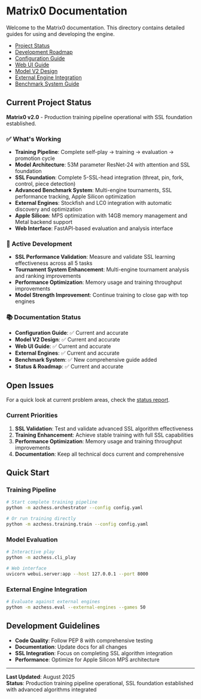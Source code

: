 # Matrix0 Documentation

Welcome to the Matrix0 documentation. This directory contains detailed guides for using and developing the engine.

- [Project Status](status.md)
- [Development Roadmap](roadmap.md)
- [Configuration Guide](configuration.md)
- [Web UI Guide](webui.md)
- [Model V2 Design](model_v2.md)
- [External Engine Integration](EXTERNAL_ENGINES.md)
- [Benchmark System Guide](BENCHMARK_SYSTEM.md)

## Current Project Status

**Matrix0 v2.0** - Production training pipeline operational with SSL foundation established.

### ✅ What's Working
- **Training Pipeline**: Complete self-play → training → evaluation → promotion cycle
- **Model Architecture**: 53M parameter ResNet-24 with attention and SSL foundation
- **SSL Foundation**: Complete 5-SSL-head integration (threat, pin, fork, control, piece detection)
- **Advanced Benchmark System**: Multi-engine tournaments, SSL performance tracking, Apple Silicon optimization
- **External Engines**: Stockfish and LC0 integration with automatic discovery and optimization
- **Apple Silicon**: MPS optimization with 14GB memory management and Metal backend support
- **Web Interface**: FastAPI-based evaluation and analysis interface

### 🔄 Active Development
- **SSL Performance Validation**: Measure and validate SSL learning effectiveness across all 5 tasks
- **Tournament System Enhancement**: Multi-engine tournament analysis and ranking improvements
- **Performance Optimization**: Memory usage and training throughput improvements
- **Model Strength Improvement**: Continue training to close gap with top engines

### 📚 Documentation Status
- **Configuration Guide**: ✅ Current and accurate
- **Model V2 Design**: ✅ Current and accurate
- **Web UI Guide**: ✅ Current and accurate
- **External Engines**: ✅ Current and accurate
- **Benchmark System**: ✅ New comprehensive guide added
- **Status & Roadmap**: ✅ Current and accurate

## Open Issues

For a quick look at current problem areas, check the [status report](status.md).

### Current Priorities
1. **SSL Validation**: Test and validate advanced SSL algorithm effectiveness
2. **Training Enhancement**: Achieve stable training with full SSL capabilities
3. **Performance Optimization**: Memory usage and training throughput improvements
4. **Documentation**: Keep all technical docs current and comprehensive

## Quick Start

### Training Pipeline
```bash
# Start complete training pipeline
python -m azchess.orchestrator --config config.yaml

# Or run training directly
python -m azchess.training.train --config config.yaml
```

### Model Evaluation
```bash
# Interactive play
python -m azchess.cli_play

# Web interface
uvicorn webui.server:app --host 127.0.0.1 --port 8000
```

### External Engine Integration
```bash
# Evaluate against external engines
python -m azchess.eval --external-engines --games 50
```

## Development Guidelines

- **Code Quality**: Follow PEP 8 with comprehensive testing
- **Documentation**: Update docs for all changes
- **SSL Integration**: Focus on completing SSL algorithm integration
- **Performance**: Optimize for Apple Silicon MPS architecture

---

**Last Updated**: August 2025  
**Status**: Production training pipeline operational, SSL foundation established with advanced algorithms integrated
